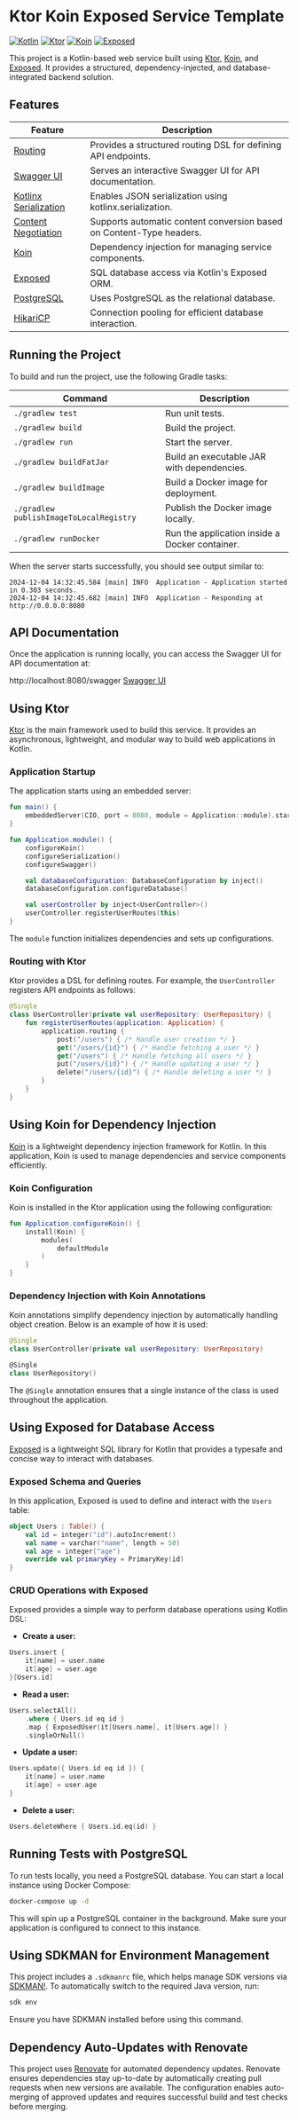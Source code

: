 # Ktor Koin Exposed Service Template

[![Kotlin](https://img.shields.io/badge/Kotlin-2.1.10-blue.svg)](https://github.com/JetBrains/kotlin)
[![Ktor](https://img.shields.io/badge/Ktor-3.1.2-blue.svg)](https://github.com/ktorio/ktor)
[![Koin](https://img.shields.io/badge/Koin-4.0.3-blue.svg)](https://github.com/InsertKoinIO/koin)
[![Exposed](https://img.shields.io/badge/Exposed-0.60.0-blue.svg)](https://github.com/JetBrains/Exposed)

This project is a Kotlin-based web service built using [Ktor](https://ktor.io), [Koin](https://insert-koin.io/), and [Exposed](https://www.jetbrains.com/exposed/). It provides a structured, dependency-injected, and database-integrated backend solution.

## Features

| Feature                                                          | Description                                                          |
|------------------------------------------------------------------|----------------------------------------------------------------------|
| [Routing](https://ktor.io/docs/routing.html)                     | Provides a structured routing DSL for defining API endpoints.        |
| [Swagger UI](https://ktor.io/docs/openapi.html)                  | Serves an interactive Swagger UI for API documentation.              |
| [Kotlinx Serialization](https://ktor.io/docs/serialization.html) | Enables JSON serialization using kotlinx.serialization.              |
| [Content Negotiation](https://ktor.io/docs/serialization.html)   | Supports automatic content conversion based on Content-Type headers. |
| [Koin](https://insert-koin.io/)                                  | Dependency injection for managing service components.                |
| [Exposed](https://github.com/JetBrains/Exposed)                  | SQL database access via Kotlin's Exposed ORM.                        |
| [PostgreSQL](https://www.postgresql.org/)                        | Uses PostgreSQL as the relational database.                          |
| [HikariCP](https://github.com/brettwooldridge/HikariCP)          | Connection pooling for efficient database interaction.               |

## Running the Project

To build and run the project, use the following Gradle tasks:

| Command                                 | Description                                    |
|-----------------------------------------|------------------------------------------------|
| `./gradlew test`                        | Run unit tests.                                |
| `./gradlew build`                       | Build the project.                             |
| `./gradlew run`                         | Start the server.                              |
| `./gradlew buildFatJar`                 | Build an executable JAR with dependencies.     |
| `./gradlew buildImage`                  | Build a Docker image for deployment.           |
| `./gradlew publishImageToLocalRegistry` | Publish the Docker image locally.              |
| `./gradlew runDocker`                   | Run the application inside a Docker container. |

When the server starts successfully, you should see output similar to:

```
2024-12-04 14:32:45.584 [main] INFO  Application - Application started in 0.303 seconds.
2024-12-04 14:32:45.682 [main] INFO  Application - Responding at http://0.0.0.0:8080
```

## API Documentation

Once the application is running locally, you can access the Swagger UI for API documentation at:

http://localhost:8080/swagger [Swagger UI](http://localhost:8080/swagger)

## Using Ktor

[Ktor](https://ktor.io/) is the main framework used to build this service. It provides an asynchronous, lightweight, and modular way to build web applications in Kotlin.

### Application Startup

The application starts using an embedded server:

```kotlin
fun main() {
    embeddedServer(CIO, port = 8080, module = Application::module).start(wait = true)
}

fun Application.module() {
    configureKoin()
    configureSerialization()
    configureSwagger()

    val databaseConfiguration: DatabaseConfiguration by inject()
    databaseConfiguration.configureDatabase()

    val userController by inject<UserController>()
    userController.registerUserRoutes(this)
}
```

The `module` function initializes dependencies and sets up configurations.

### Routing with Ktor

Ktor provides a DSL for defining routes. For example, the `UserController` registers API endpoints as follows:

```kotlin
@Single
class UserController(private val userRepository: UserRepository) {
    fun registerUserRoutes(application: Application) {
        application.routing {
            post("/users") { /* Handle user creation */ }
            get("/users/{id}") { /* Handle fetching a user */ }
            get("/users") { /* Handle fetching all users */ }
            put("/users/{id}") { /* Handle updating a user */ }
            delete("/users/{id}") { /* Handle deleting a user */ }
        }
    }
}
```

## Using Koin for Dependency Injection

[Koin](https://insert-koin.io/) is a lightweight dependency injection framework for Kotlin. In this application, Koin is used to manage dependencies and service components efficiently.

### Koin Configuration

Koin is installed in the Ktor application using the following configuration:

```kotlin
fun Application.configureKoin() {
    install(Koin) {
        modules(
            defaultModule
        )
    }
}
```

### Dependency Injection with Koin Annotations

Koin annotations simplify dependency injection by automatically handling object creation. Below is an example of how it is used:

```kotlin
@Single
class UserController(private val userRepository: UserRepository)

@Single
class UserRepository()
```

The `@Single` annotation ensures that a single instance of the class is used throughout the application.

## Using Exposed for Database Access

[Exposed](https://github.com/JetBrains/Exposed) is a lightweight SQL library for Kotlin that provides a typesafe and concise way to interact with databases.

### Exposed Schema and Queries

In this application, Exposed is used to define and interact with the `Users` table:

```kotlin
object Users : Table() {
    val id = integer("id").autoIncrement()
    val name = varchar("name", length = 50)
    val age = integer("age")
    override val primaryKey = PrimaryKey(id)
}
```

### CRUD Operations with Exposed

Exposed provides a simple way to perform database operations using Kotlin DSL:

- **Create a user:**

```kotlin
Users.insert {
    it[name] = user.name
    it[age] = user.age
}[Users.id]
```

- **Read a user:**

```kotlin
Users.selectAll()
    .where { Users.id eq id }
    .map { ExposedUser(it[Users.name], it[Users.age]) }
    .singleOrNull()
```

- **Update a user:**

```kotlin
Users.update({ Users.id eq id }) {
    it[name] = user.name
    it[age] = user.age
}
```

- **Delete a user:**

```kotlin
Users.deleteWhere { Users.id.eq(id) }
```

## Running Tests with PostgreSQL

To run tests locally, you need a PostgreSQL database. You can start a local instance using Docker Compose:

```sh
docker-compose up -d
```

This will spin up a PostgreSQL container in the background. Make sure your application is configured to connect to this instance.

## Using SDKMAN for Environment Management

This project includes a `.sdkmanrc` file, which helps manage SDK versions via [SDKMAN!](https://sdkman.io/). To automatically switch to the required Java version, run:

```sh
sdk env
```

Ensure you have SDKMAN installed before using this command.

## Dependency Auto-Updates with Renovate

This project uses [Renovate](https://docs.renovatebot.com/) for automated dependency updates. Renovate ensures dependencies stay up-to-date by automatically creating pull requests when new versions are available. The configuration enables auto-merging of approved updates and requires successful build and test checks before merging.

